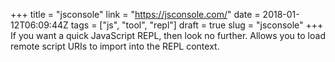 +++
title = "jsconsole"
link = "https://jsconsole.com/"
date = 2018-01-12T06:09:44Z
tags = ["js", "tool", "repl"]
draft = true
slug = "jsconsole"
+++
If you want a quick JavaScript REPL, then look no further. Allows you to load remote script URIs to import into the REPL context.
